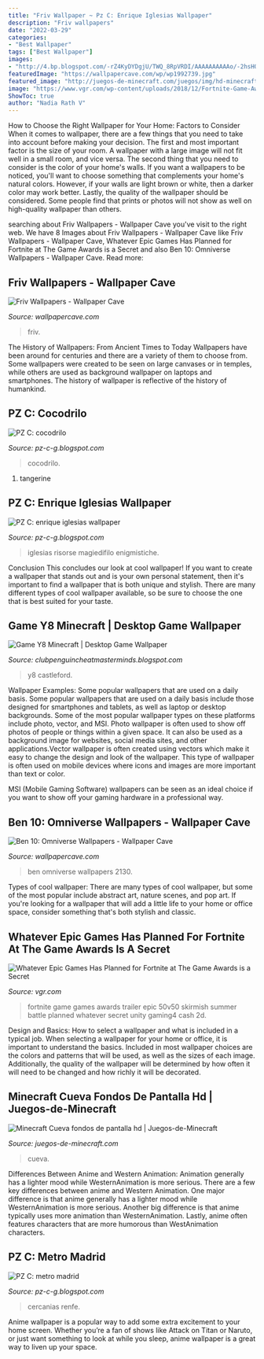 ```yaml
---
title: "Friv Wallpaper ~ Pz C: Enrique Iglesias Wallpaper"
description: "Friv wallpapers"
date: "2022-03-29"
categories:
- "Best Wallpaper"
tags: ["Best Wallpaper"]
images:
- "http://4.bp.blogspot.com/-rZ4KyDYDgjU/TWQ_8RpVRDI/AAAAAAAAAAo/-2hsHQy-XX0/s4000/COCODRILO.jpg"
featuredImage: "https://wallpapercave.com/wp/wp1992739.jpg"
featured_image: "http://juegos-de-minecraft.com/juegos/img/hd-minecraft-cave-wallpaper-1920x1080.jpg"
image: "https://www.vgr.com/wp-content/uploads/2018/12/Fortnite-Game-Awards-2018.jpg"
ShowToc: true
author: "Nadia Rath V"
---
```



How to Choose the Right Wallpaper for Your Home: Factors to Consider
When it comes to wallpaper, there are a few things that you need to take into account before making your decision. The first and most important factor is the size of your room. A wallpaper with a large image will not fit well in a small room, and vice versa. 
The second thing that you need to consider is the color of your home's walls. If you want a wallpapers to be noticed, you'll want to choose something that complements your home's natural colors. However, if your walls are light brown or white, then a darker color may work better. 
Lastly, the quality of the wallpaper should be considered. Some people find that prints or photos will not show as well on high-quality wallpaper than others.

	

		
searching about Friv Wallpapers - Wallpaper Cave you've visit to the right web. We have 8 Images about Friv Wallpapers - Wallpaper Cave like Friv Wallpapers - Wallpaper Cave, Whatever Epic Games Has Planned for Fortnite at The Game Awards is a Secret and also Ben 10: Omniverse Wallpapers - Wallpaper Cave. Read more:
		
    
## Friv Wallpapers - Wallpaper Cave

<img loading=lazy src="https://wallpapercave.com/wp/wp3942661.jpg" onerror="this.onerror=null;this.src='https://tse3.mm.bing.net/th?id=OIP.yz0A04TVuoJDROZYuz09nwHaDQ&amp;pid=15.1';" alt="Friv Wallpapers - Wallpaper Cave">

_Source: wallpapercave.com_

>friv. 

	

The History of Wallpapers: From Ancient Times to Today
Wallpapers have been around for centuries and there are a variety of them to choose from. Some wallpapers were created to be seen on large canvases or in temples, while others are used as background wallpaper on laptops and smartphones. The history of wallpaper is reflective of the history of humankind.

    
## PZ C: Cocodrilo

<img loading=lazy src="http://4.bp.blogspot.com/-rZ4KyDYDgjU/TWQ_8RpVRDI/AAAAAAAAAAo/-2hsHQy-XX0/s4000/COCODRILO.jpg" onerror="this.onerror=null;this.src='https://tse2.mm.bing.net/th?id=OIP.CnOAj_LU34h7_7Wg6u4GYwHaD7&amp;pid=15.1';" alt="PZ C: cocodrilo">

_Source: pz-c-g.blogspot.com_

>cocodrilo. 

	

1. tangerine 

    
## PZ C: Enrique Iglesias Wallpaper

<img loading=lazy src="http://2.bp.blogspot.com/-M4-o8rgMt-Y/UMzEx-WQYCI/AAAAAAAAAaM/N4AYCLvOlhU/s4000/Enrique-Iglesias-iPhone-5-Wallpaper-1136x640.jpg" onerror="this.onerror=null;this.src='https://tse2.mm.bing.net/th?id=OIP.NUOR1eR0lS_krz3MXxWvaQHaNJ&amp;pid=15.1';" alt="PZ C: enrique iglesias wallpaper">

_Source: pz-c-g.blogspot.com_

>iglesias risorse magiedifilo enigmistiche. 

	

Conclusion
This concludes our look at cool wallpaper! If you want to create a wallpaper that stands out and is your own personal statement, then it's important to find a wallpaper that is both unique and stylish. There are many different types of cool wallpaper available, so be sure to choose the one that is best suited for your taste.

    
## Game Y8 Minecraft | Desktop Game Wallpaper

<img loading=lazy src="https://pbs.twimg.com/media/DDA0sjlXkAA7GIF.jpg" onerror="this.onerror=null;this.src='https://tse2.mm.bing.net/th?id=OIP.HF4xPvi7AToUw0bxcsB3lgHaJ4&amp;pid=15.1';" alt="Game Y8 Minecraft | Desktop Game Wallpaper">

_Source: clubpenguincheatmasterminds.blogspot.com_

>y8 castleford. 

	

Wallpaper Examples: Some popular wallpapers that are used on a daily basis.
Some popular wallpapers that are used on a daily basis include those designed for smartphones and tablets, as well as laptop or desktop backgrounds. Some of the most popular wallpaper types on these platforms include photo, vector, and MSI. 
Photo wallpaper is often used to show off photos of people or things within a given space. It can also be used as a background image for websites, social media sites, and other applications.Vector wallpaper is often created using vectors which make it easy to change the design and look of the wallpaper. This type of wallpaper is often used on mobile devices where icons and images are more important than text or color. 

MSI (Mobile Gaming Software) wallpapers can be seen as an ideal choice if you want to show off your gaming hardware in a professional way.

    
## Ben 10: Omniverse Wallpapers - Wallpaper Cave

<img loading=lazy src="https://wallpapercave.com/wp/wp1992739.jpg" onerror="this.onerror=null;this.src='https://tse4.mm.bing.net/th?id=OIP.ZnzRmcUhlLcm3ew_aI2NCgHaC9&amp;pid=15.1';" alt="Ben 10: Omniverse Wallpapers - Wallpaper Cave">

_Source: wallpapercave.com_

>ben omniverse wallpapers 2130. 

	

Types of cool wallpaper:
There are many types of cool wallpaper, but some of the most popular include abstract art, nature scenes, and pop art. If you're looking for a wallpaper that will add a little life to your home or office space, consider something that's both stylish and classic.

    
## Whatever Epic Games Has Planned For Fortnite At The Game Awards Is A Secret

<img loading=lazy src="https://www.vgr.com/wp-content/uploads/2018/12/Fortnite-Game-Awards-2018.jpg" onerror="this.onerror=null;this.src='https://tse4.mm.bing.net/th?id=OIP.wNFi14nrSnt_w4p_NJ_vYwHaEK&amp;pid=15.1';" alt="Whatever Epic Games Has Planned for Fortnite at The Game Awards is a Secret">

_Source: vgr.com_

>fortnite game games awards trailer epic 50v50 skirmish summer battle planned whatever secret unity gaming4 cash 2d. 

	

Design and Basics: How to select a wallpaper and what is included in a typical job.
When selecting a wallpaper for your home or office, it is important to understand the basics. Included in most wallpaper choices are the colors and patterns that will be used, as well as the sizes of each image. Additionally, the quality of the wallpaper will be determined by how often it will need to be changed and how richly it will be decorated.

    
## Minecraft Cueva Fondos De Pantalla Hd | Juegos-de-Minecraft

<img loading=lazy src="http://juegos-de-minecraft.com/juegos/img/hd-minecraft-cave-wallpaper-1920x1080.jpg" onerror="this.onerror=null;this.src='https://tse3.mm.bing.net/th?id=OIP.dBGVEIBMG_s_UskWfUVDzAHaEK&amp;pid=15.1';" alt="Minecraft Cueva fondos de pantalla hd | Juegos-de-Minecraft">

_Source: juegos-de-minecraft.com_

>cueva. 

	

Differences Between Anime and Western Animation: Animation generally has a lighter mood while WesternAnimation is more serious.
There are a few key differences between anime and Western Animation. One major difference is that anime generally has a lighter mood while WesternAnimation is more serious. Another big difference is that anime typically uses more animation than WesternAnimation. Lastly, anime often features characters that are more humorous than WestAnimation characters.

    
## PZ C: Metro Madrid

<img loading=lazy src="http://3.bp.blogspot.com/-NyAYI5kHsxs/TmaEUo8EAcI/AAAAAAAAC-w/M4qgBF2Rm1I/s4000/cercanias+de+madrid+renfe.png" onerror="this.onerror=null;this.src='https://tse1.mm.bing.net/th?id=OIP.9ECbrZDAwNYYSLaFYj60WgHaGX&amp;pid=15.1';" alt="PZ C: metro madrid">

_Source: pz-c-g.blogspot.com_

>cercanias renfe. 

	

Anime wallpaper is a popular way to add some extra excitement to your home screen. Whether you’re a fan of shows like Attack on Titan or Naruto, or just want something to look at while you sleep, anime wallpaper is a great way to liven up your space.

